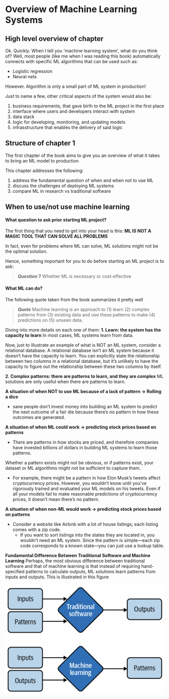# Overview of Machine Learning Systems

## High level overview of chapter
Ok.
Quickly.
When I tell you 'machine learning system', what do you think of?
Well, most people (like me when I was reading this book) automatically connects with specific ML algorithms that can be used such as:
- Logistic regression
- Neural nets

However.
Algorithm is only a small part of ML system in production!

Just to name a few, other critical aspects of the system would also be:
1. business requirements, that gave birth to the ML project in the first place
2. interface where users and developers interact with system
3. data stack
4. logic for developing, monitoring, and updating models
5. infrasstructure that enables the delivery of said logic


## Structure of chapter 1
The first chapter of the book aims to give you an overview of what it takes to bring an ML model to production

This chapter addresses the following: 
1. address the fundamental question of when and when not to use ML
2. discuss the challenges of deploying ML systems
3. compare ML in research vs traditional software

## When to use/not use machine learning

#### What question to ask prior starting ML project?
The first thing that you need to get into your head is this: **ML IS NOT A MAGIC TOOL THAT CAN SOLVE ALL PROBLEMS**

In fact, even for problems where ML can solve, ML solutions might not be the optimal solution.

Hence, something important for you to do before starting an ML project is to ask:
> **_Question_ :grey_question:** Whether ML is necessary or cost-effective

#### What ML can do?
The following quote taken from the book summarizes it pretty well
> **_Quote_** Machine learning is an approach to (1) learn (2) complex patterns from (3) existing data and use these patterns to make (4) predictions on (5) unseen data.

Diving into more details on each one of them:
**1. Learn: the system has the capacity to learn** 
In most cases, ML systems learn from data.

Now, just to illustrate an example of what is NOT an ML system, consider a relational database. 
A relational database isn’t an ML system because it doesn’t have the capacity to learn. You can explicitly state the relationship between two columns in a relational database, but it’s unlikely to have the capacity to figure out the relationship between these two columns by itself.

**2. Complex patterns: there are patterns to learn, and they are complex** 
ML solutions are only useful when there are patterns to learn.

**A situation of when NOT to use ML because of a lack of pattern -> Rolling a dice**
- sane people don’t invest money into building an ML system to predict the next outcome of a fair die because there’s no pattern in how these outcomes are generated.

**A situation of when ML could work -> predicting stock prices based on patterns**
- There are patterns in how stocks are priced, and therefore companies have invested billions of dollars in building ML systems to learn those patterns.

Whether a pattern exists might not be obvious, or if patterns exist, your dataset or ML algorithms might not be sufficient to capture them. 
- For example, there might be a pattern in how Elon Musk’s tweets affect cryptocurrency prices. However, you wouldn’t know until you’ve rigorously trained and evaluated your ML models on his tweets. Even if all your models fail to make reasonable predictions of cryptocurrency prices, it doesn’t mean there’s no pattern.

**A situation of when non-ML would work -> predicting stock prices based on patterns**
- Consider a website like Airbnb with a lot of house listings; each listing comes with a zip code. 
    - If you want to sort listings into the states they are located in, you wouldn’t need an ML system. Since the pattern is simple—each zip code corresponds to a known state—you can just use a lookup table.


**Fundamental Difference Between Traditional Software and Machine Learning**
Perhaps, the most obvious difference between traditional software and that of machine learning is that instead of requiring hand-specified patterns to calculate outputs, ML solutions learn patterns from inputs and outputs.
This is illustrated in this figure

![traditional_software_vs_machine_learning](Assets/1-overview-of-machine-learning-systems-assets/traditional_software_vs_machine_learning.png)






































































